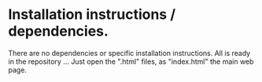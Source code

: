 # Installation instructions / dependencies.

There are no dependencies or specific installation instructions. All is ready in the repository ... Just open the ".html" files, as "index.html" the main web page.

